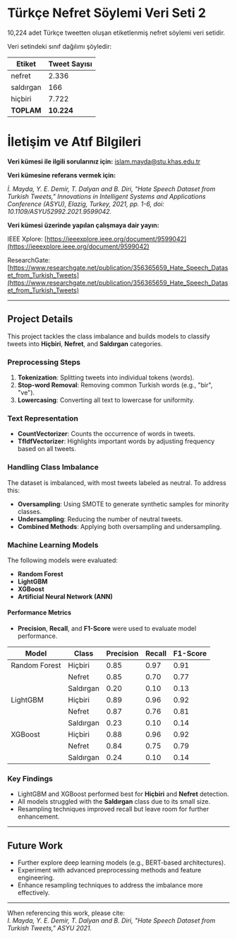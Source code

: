 # Türkçe Nefret Söylemi Veri Seti 2
10,224 adet Türkçe tweetten oluşan etiketlenmiş nefret söylemi veri setidir.

Veri setindeki sınıf dağılımı şöyledir:

| Etiket  | Tweet Sayısı |
| ------------- | ------------- |
| nefret   | 2.336  |
| saldırgan   | 166  |
| hiçbiri  | 7.722   |
| **TOPLAM**  | **10.224**  |

# İletişim ve Atıf Bilgileri

**Veri kümesi ile ilgili sorularınız için:** islam.mayda@stu.khas.edu.tr 

**Veri kümesine referans vermek için:**

*İ. Mayda, Y. E. Demir, T. Dalyan and B. Diri, "Hate Speech Dataset from Turkish Tweets," Innovations in Intelligent Systems and Applications Conference (ASYU), Elazig, Turkey, 2021, pp. 1-6, doi: 10.1109/ASYU52992.2021.9599042.*

**Veri kümesi üzerinde yapılan çalışmaya dair yayın:**

IEEE Xplore: [https://ieeexplore.ieee.org/document/9599042](https://ieeexplore.ieee.org/document/9599042)

ResearchGate: [https://www.researchgate.net/publication/356365659_Hate_Speech_Dataset_from_Turkish_Tweets](https://www.researchgate.net/publication/356365659_Hate_Speech_Dataset_from_Turkish_Tweets)


------------------------------------------------------------------------

## Project Details

This project tackles the class imbalance and builds models to classify tweets into **Hiçbiri**, **Nefret**, and **Saldırgan** categories.

### Preprocessing Steps
1. **Tokenization**: Splitting tweets into individual tokens (words).
2. **Stop-word Removal**: Removing common Turkish words (e.g., "bir", "ve").
3. **Lowercasing**: Converting all text to lowercase for uniformity.

### Text Representation
- **CountVectorizer**: Counts the occurrence of words in tweets.
- **TfIdfVectorizer**: Highlights important words by adjusting frequency based on all tweets.

### Handling Class Imbalance
The dataset is imbalanced, with most tweets labeled as neutral. To address this:
- **Oversampling**: Using SMOTE to generate synthetic samples for minority classes.
- **Undersampling**: Reducing the number of neutral tweets.
- **Combined Methods**: Applying both oversampling and undersampling.

### Machine Learning Models
The following models were evaluated:
- **Random Forest**
- **LightGBM**
- **XGBoost**
- **Artificial Neural Network (ANN)**

#### Performance Metrics
- **Precision**, **Recall**, and **F1-Score** were used to evaluate model performance.

| Model         | Class         | Precision | Recall | F1-Score |
|---------------|---------------|-----------|--------|----------|
| Random Forest | Hiçbiri       | 0.85      | 0.97   | 0.91     |
|               | Nefret        | 0.85      | 0.70   | 0.77     |
|               | Saldırgan     | 0.20      | 0.10   | 0.13     |
| LightGBM      | Hiçbiri       | 0.89      | 0.96   | 0.92     |
|               | Nefret        | 0.87      | 0.76   | 0.81     |
|               | Saldırgan     | 0.23      | 0.10   | 0.14     |
| XGBoost       | Hiçbiri       | 0.88      | 0.96   | 0.92     |
|               | Nefret        | 0.84      | 0.75   | 0.79     |
|               | Saldırgan     | 0.24      | 0.10   | 0.14     |

### Key Findings
- LightGBM and XGBoost performed best for **Hiçbiri** and **Nefret** detection.
- All models struggled with the **Saldırgan** class due to its small size.
- Resampling techniques improved recall but leave room for further enhancement.

---

## Future Work
- Further explore deep learning models (e.g., BERT-based architectures).
- Experiment with advanced preprocessing methods and feature engineering.
- Enhance resampling techniques to address the imbalance more effectively.

---

When referencing this work, please cite:  
*I. Mayda, Y. E. Demir, T. Dalyan and B. Diri, "Hate Speech Dataset from Turkish Tweets," ASYU 2021.*  

